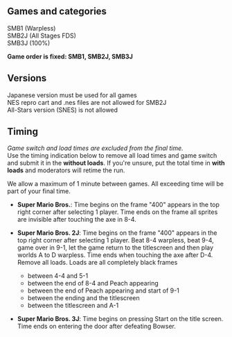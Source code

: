 ## Games and categories

SMB1 (Warpless)  
SMB2J (All Stages FDS)  
SMB3J (100%)  

**Game order is fixed: SMB1, SMB2J, SMB3J**

## Versions

Japanese version must be used for all games  
NES repro cart and .nes files are not allowed for SMB2J  
All-Stars version (SNES) is not allowed  

## Timing

*Game switch and load times are excluded from the final time.*  
Use the timing indication below to remove all load times and game switch and submit it in the **without loads**. If you're unsure, put the total time in **with loads** and moderators will retime the run.

We allow a maximum of 1 minute between games. All exceeding time will be part of your final time.

- **Super Mario Bros.**: Time begins on the frame "400" appears in the top right corner after selecting 1 player. Time ends on the frame all sprites are invisible after touching the axe in 8-4. 

- **Super Mario Bros. 2J**: Time begins on the frame "400" appears in the top right corner after selecting 1 player. Beat 8-4 warpless, beat 9-4, game over in 9-1, let the game return to the titlescreen and then play worlds A to D warpless. Time ends when touching the axe after D-4. Remove all loads. Loads are all completely black frames
    - between 4-4 and 5-1
    - between the end of 8-4 and Peach appearing
    - between the end of Peach appearing and start of 9-1
    - between the ending and the titlescreen
    - between the titlescreen and A-1
- **Super Mario Bros. 3J**: Time begins on pressing Start on the title screen. Time ends on entering the door after defeating Bowser.	